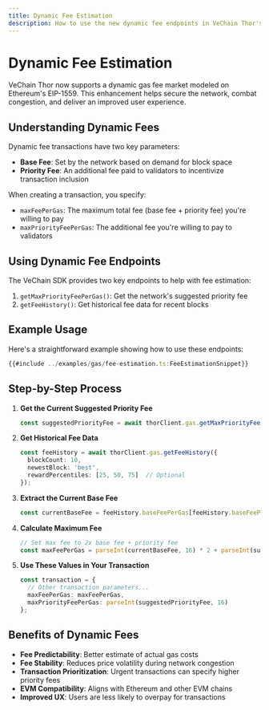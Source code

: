 ```yaml
---
title: Dynamic Fee Estimation
description: How to use the new dynamic fee endpoints in VeChain Thor's Galactica upgrade
---
```


# Dynamic Fee Estimation

VeChain Thor now supports a dynamic gas fee market modeled on Ethereum's EIP-1559. This enhancement helps secure the network, combat congestion, and deliver an improved user experience.

## Understanding Dynamic Fees

Dynamic fee transactions have two key parameters:

- **Base Fee**: Set by the network based on demand for block space
- **Priority Fee**: An additional fee paid to validators to incentivize transaction inclusion

When creating a transaction, you specify:

- `maxFeePerGas`: The maximum total fee (base fee + priority fee) you're willing to pay
- `maxPriorityFeePerGas`: The additional fee you're willing to pay to validators

## Using Dynamic Fee Endpoints

The VeChain SDK provides two key endpoints to help with fee estimation:

1. `getMaxPriorityFeePerGas()`: Get the network's suggested priority fee
2. `getFeeHistory()`: Get historical fee data for recent blocks

## Example Usage

Here's a straightforward example showing how to use these endpoints:

```ts
{{#include ../examples/gas/fee-estimation.ts:FeeEstimationSnippet}}
```

## Step-by-Step Process

1. **Get the Current Suggested Priority Fee**
   ```ts
   const suggestedPriorityFee = await thorClient.gas.getMaxPriorityFeePerGas();
   ```

2. **Get Historical Fee Data**
   ```ts
   const feeHistory = await thorClient.gas.getFeeHistory({
     blockCount: 10,
     newestBlock: 'best',
     rewardPercentiles: [25, 50, 75]  // Optional
   });
   ```

3. **Extract the Current Base Fee**
   ```ts
   const currentBaseFee = feeHistory.baseFeePerGas[feeHistory.baseFeePerGas.length - 1];
   ```

4. **Calculate Maximum Fee**
   ```ts
   // Set max fee to 2x base fee + priority fee
   const maxFeePerGas = parseInt(currentBaseFee, 16) * 2 + parseInt(suggestedPriorityFee, 16);
   ```

5. **Use These Values in Your Transaction**
   ```ts
   const transaction = {
     // Other transaction parameters...
     maxFeePerGas: maxFeePerGas,
     maxPriorityFeePerGas: parseInt(suggestedPriorityFee, 16)
   };
   ```

## Benefits of Dynamic Fees

- **Fee Predictability**: Better estimate of actual gas costs
- **Fee Stability**: Reduces price volatility during network congestion
- **Transaction Prioritization**: Urgent transactions can specify higher priority fees
- **EVM Compatibility**: Aligns with Ethereum and other EVM chains
- **Improved UX**: Users are less likely to overpay for transactions 
